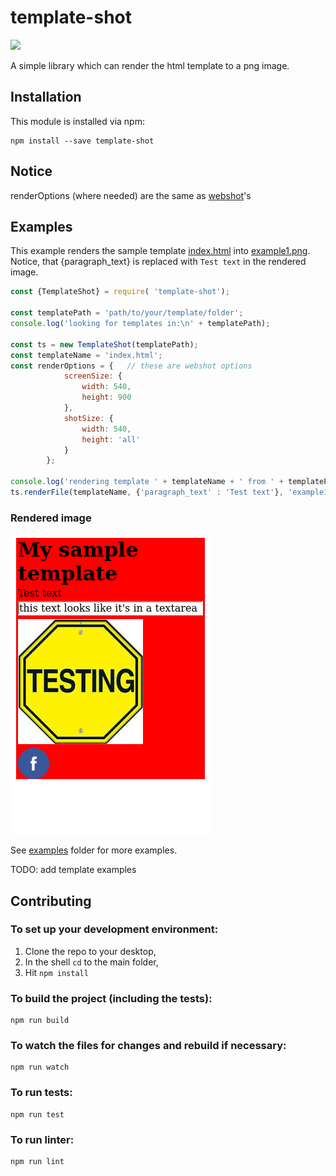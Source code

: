 # template-shot
![](https://travis-ci.org/qiwi/template-shot.svg?branch=master)


A simple library which can render the html template to a png image.

## Installation

This module is installed via npm:

```
npm install --save template-shot
```

## Notice
renderOptions (where needed) are the same as [webshot](https://www.npmjs.com/package/webshot)'s

## Examples

This example renders the sample template [index.html](examples/templates/index.html) into [example1.png](examples/example1.png). Notice, that {paragraph_text} is replaced with `Test text` in the rendered image.
```javascript
const {TemplateShot} = require( 'template-shot');

const templatePath = 'path/to/your/template/folder';
console.log('looking for templates in:\n' + templatePath);

const ts = new TemplateShot(templatePath);
const templateName = 'index.html';
const renderOptions = {   // these are webshot options
            screenSize: {
                width: 540,
                height: 900
            },
            shotSize: {
                width: 540,
                height: 'all'
            }
        };

console.log('rendering template ' + templateName + ' from ' + templatePath + ' to example1.png');
ts.renderFile(templateName, {'paragraph_text' : 'Test text'}, 'example1.png', renderOptions);
```
### Rendered image
![rendered image](examples/example1.png)

See [examples](examples) folder for more examples.

TODO: add template examples

## Contributing

### To set up your development environment:

1. Clone the repo to your desktop,
2. In the shell `cd` to the main folder,
3. Hit `npm install`

### To build the project (including the tests):
    npm run build
### To watch the files for changes and rebuild if necessary:
    npm run watch
### To run tests:
    npm run test
### To run linter:
    npm run lint